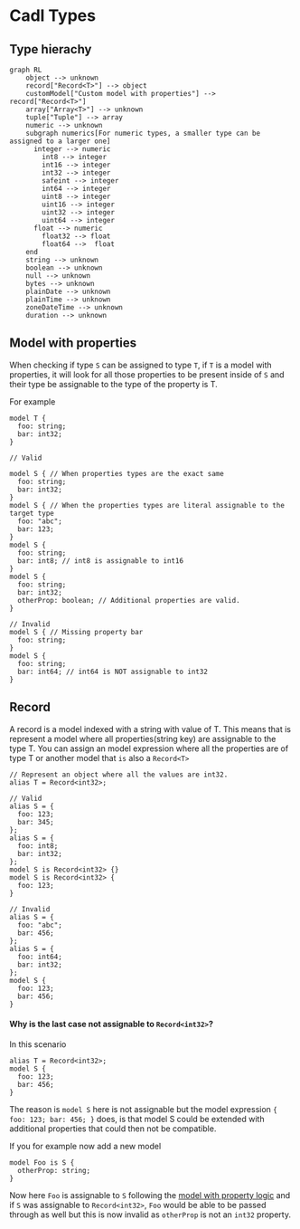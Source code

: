 # Cadl Types

## Type hierachy

```mermaid
graph RL
    object --> unknown
    record["Record<T>"] --> object
    customModel["Custom model with properties"] --> record["Record<T>"]
    array["Array<T>"] --> unknown
    tuple["Tuple"] --> array
    numeric --> unknown
    subgraph numerics[For numeric types, a smaller type can be assigned to a larger one]
      integer --> numeric
        int8 --> integer
        int16 --> integer
        int32 --> integer
        safeint --> integer
        int64 --> integer
        uint8 --> integer
        uint16 --> integer
        uint32 --> integer
        uint64 --> integer
      float --> numeric
        float32 --> float
        float64 -->  float
    end
    string --> unknown
    boolean --> unknown
    null --> unknown
    bytes --> unknown
    plainDate --> unknown
    plainTime --> unknown
    zoneDateTime --> unknown
    duration --> unknown
```

## Model with properties

When checking if type `S` can be assigned to type `T`, if `T` is a model with properties, it will look for all those properties to be present inside of `S` and their type be assignable to the type of the property is T.

For example

```cadl
model T {
  foo: string;
  bar: int32;
}

// Valid

model S { // When properties types are the exact same
  foo: string;
  bar: int32;
}
model S { // When the properties types are literal assignable to the target type
  foo: "abc";
  bar: 123;
}
model S {
  foo: string;
  bar: int8; // int8 is assignable to int16
}
model S {
  foo: string;
  bar: int32;
  otherProp: boolean; // Additional properties are valid.
}

// Invalid
model S { // Missing property bar
  foo: string;
}
model S {
  foo: string;
  bar: int64; // int64 is NOT assignable to int32
}

```

## Record<T>

A record is a model indexed with a string with value of T. This means that is represent a model where all properties(string key) are assignable to the type T. You can assign an model expression where all the properties are of type T or another model that `is` also a `Record<T>`

```cadl
// Represent an object where all the values are int32.
alias T = Record<int32>;

// Valid
alias S = {
  foo: 123;
  bar: 345;
};
alias S = {
  foo: int8;
  bar: int32;
};
model S is Record<int32> {}
model S is Record<int32> {
  foo: 123;
}

// Invalid
alias S = {
  foo: "abc";
  bar: 456;
};
alias S = {
  foo: int64;
  bar: int32;
};
model S {
  foo: 123;
  bar: 456;
}

```

#### Why is the last case not assignable to `Record<int32>`?

In this scenario

```cadl
alias T = Record<int32>;
model S {
  foo: 123;
  bar: 456;
}

```

The reason is `model S` here is not assignable but the model expression `{ foo: 123; bar: 456; }` does, is that model S could be extended with additional properties that could then not be compatible.

If you for example now add a new model

```cadl
model Foo is S {
  otherProp: string;
}

```

Now here `Foo` is assignable to `S` following the [model with property logic](#model-with-properties) and if `S` was assignable to `Record<int32>`, `Foo` would be able to be passed through as well but this is now invalid as `otherProp` is not an `int32` property.
